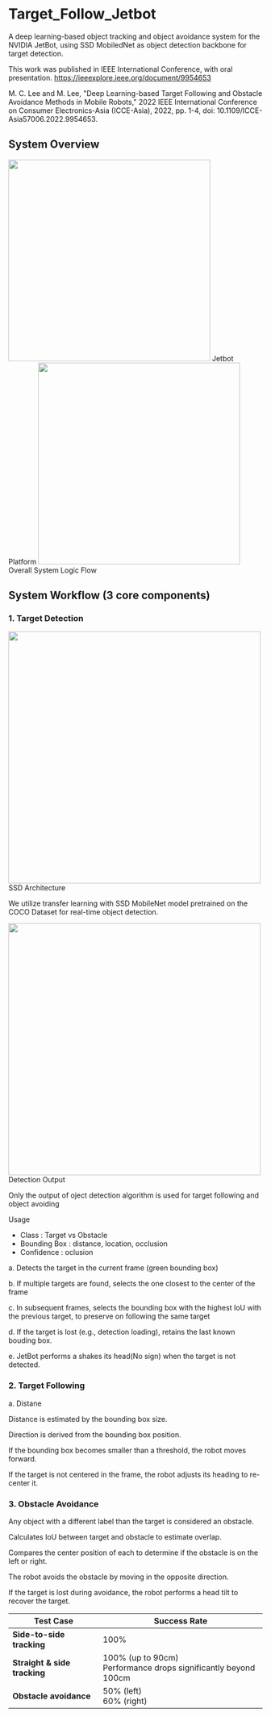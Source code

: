 # Target_Follow_Jetbot

A deep learning-based object tracking and object avoidance system for the NVIDIA JetBot, using SSD MobiledNet as object detection backbone for target detection.

This work was published in IEEE International Conference, with oral presentation. https://ieeexplore.ieee.org/document/9954653

M. C. Lee and M. Lee, "Deep Learning-based Target Following and Obstacle Avoidance Methods in Mobile Robots," 2022 IEEE International Conference on Consumer Electronics-Asia (ICCE-Asia), 2022, pp. 1-4, doi: 10.1109/ICCE-Asia57006.2022.9954653.


## System Overview

<img src="https://github.com/user-attachments/assets/3820039b-e88f-40c0-ac3a-940f596c9360" width="400"/>
Jetbot Platform


<img src="https://github.com/user-attachments/assets/1bd5f635-1796-4f7e-b98c-72c8f3d8ceb8" width="400">
Overall System Logic Flow

## System Workflow (3 core components)

### 1. Target Detection


<img src="https://github.com/user-attachments/assets/eb0b0ea3-bee0-4c1d-83c7-18d7c85389d1" width="500">
SSD Architecture

We utilize transfer learning with SSD MobileNet model pretrained on the COCO Dataset for real-time object detection.


<img src="https://github.com/user-attachments/assets/5fcf1875-946a-4059-96cd-2e4178309595" width="500">
Detection Output

Only the output of oject detection algorithm is used for target following and object avoiding

Usage
  - Class : Target vs Obstacle
  - Bounding Box : distance, location, occlusion
  - Confidence : oclusion


a. Detects the target in the current frame (green bounding box)

b. If multiple targets are found, selects the one closest to the center of the frame

c. In subsequent frames, selects the bounding box with the highest IoU with the previous target, to preserve on following the same target

d. If the target is lost (e.g., detection loading), retains the last known bouding box.

e. JetBot performs a shakes its head(No sign) when the target is not detected.


### 2. Target Following

a. Distane

Distance is estimated by the bounding box size.

Direction is derived from the bounding box position.

If the bounding box becomes smaller than a threshold, the robot moves forward.

If the target is not centered in the frame, the robot adjusts its heading to re-center it.

### 3. Obstacle Avoidance
Any object with a different label than the target is considered an obstacle.

Calculates IoU between target and obstacle to estimate overlap.

Compares the center position of each to determine if the obstacle is on the left or right.

The robot avoids the obstacle by moving in the opposite direction.

If the target is lost during avoidance, the robot performs a head tilt to recover the target.



| Test Case                    | Success Rate                                                        |
| ---------------------------- | ------------------------------------------------------------------- |
| **Side-to-side tracking**    | 100%                                                                |
| **Straight & side tracking** | 100% (up to 90cm) <br> Performance drops significantly beyond 100cm |
| **Obstacle avoidance**       | 50% (left) <br> 60% (right)                                         |

